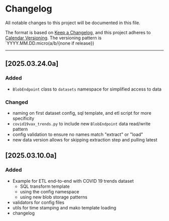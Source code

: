 # Changelog

All notable changes to this project will be documented in this file.

The format is based on [Keep a Changelog](https://keepachangelog.com/en/1.1.0/),
and this project adheres to [Calendar Versioning](https://calver.org/).
The versioning pattern is `YYYY.MM.DD.micro(a/b/{none if release})

---

## [2025.03.24.0a]

### Added

- `BlobEndpoint` class to `datasets` namespace for simplified access to data

### Changed

- naming on first dataset config, sql template, and etl script for more specificity
- `covid19vax_trends.py` to include new `BlobEndpoint` data read/write pattern
- config validation to ensure no names match "extract" or "load"
- new data version allows for skipping extraction step and pulling latest

## [2025.03.10.0a]

### Added

- Example for ETL end-to-end with COVID 19 trends dataset
  - SQL transform template
  - using the config namespace
  - using new blob storage patterns
- validators for config files
- utils for time stamping and mako template loading
- changelog
